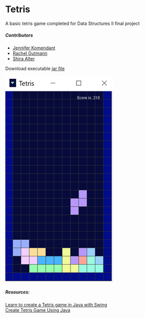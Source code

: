 # Tetris

A basic tetris game completed for Data Structures II final project

##### Contributors
* [Jennifer Komendant](https://github.com/jkomendant)
* [Rachel Gutmann](https://github.com/rachel613g)
* [Shira Alter](https://github.com/shiraalter)

Download executable [jar file](https://github.com/shiraalter/Tetris/raw/main/build/libs/Tetris_Game-1.0-SNAPSHOT.jar)


![Alt](screenshots/tetris_screenshot2.PNG)

##### Resources:
[Learn to create a Tetris game in Java with Swing](https://www.ssaurel.com/blog/learn-to-create-a-tetris-game-in-java-with-swing/) <br/>
[Create Tetris Game Using Java](https://www.youtube.com/watch?v=KjEaD0KyL0w) <br/>
